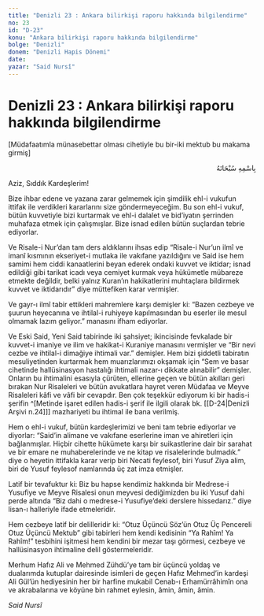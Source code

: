 ```yaml
---
title: "Denizli 23 : Ankara bilirkişi raporu hakkında bilgilendirme"
no: 23
id: "D-23"
konu: "Ankara bilirkişi raporu hakkında bilgilendirme"
bolge: "Denizli"
donem: "Denizli Hapis Dönemi"
date: 
yazar: "Said Nursî"
---
```


# Denizli 23 : Ankara bilirkişi raporu hakkında bilgilendirme

<p class="takdim">[Müdafaatımla münasebettar olması cihetiyle bu bir-iki mektub bu makama girmiş]</p>

<p class="arabic" title="Meal: “Her türlü noksan sıfatlardan yüce olan Allah’ın adıyla.”" dir="rtl" title="">بِاسْمِهِ سُبْحَانَهُ</p>

Aziz, Sıddık Kardeşlerim!

Bize ihbar edene ve yazana zarar gelmemek için şimdilik ehl-i vukufun ittifak ile verdikleri kararlarını size göndermeyeceğim. Bu son ehl-i vukuf, bütün kuvvetiyle bizi kurtarmak ve ehl-i dalalet ve bid’iyatın şerrinden muhafaza etmek için çalışmışlar. Bize isnad edilen bütün suçlardan tebrie ediyorlar.

Ve Risale-i Nur’dan tam ders aldıklarını ihsas edip “Risale-i Nur’un ilmî ve imanî kısmının ekseriyet-i mutlaka ile vakıfane yazıldığını ve Said ise hem samimi hem ciddi kanaatlerini beyan ederek ondaki kuvvet ve iktidar; isnad edildiği gibi tarikat icadı veya cemiyet kurmak veya hükümetle mübareze etmekte değildir, belki yalnız Kuran’ın hakikatlerini muhtaçlara bildirmek kuvvet ve iktidarıdır” diye müttefiken karar vermişler.

Ve gayr-ı ilmî tabir ettikleri mahremlere karşı demişler ki: “Bazen cezbeye ve şuurun heyecanına ve ihtilal-i ruhiyeye kapılmasından bu eserler ile mesul olmamak lazım geliyor.” manasını ifham ediyorlar.

Ve Eski Said, Yeni Said tabirinde iki şahsiyet; ikincisinde fevkalade bir kuvvet-i imaniye ve ilim ve hakikat-i Kuraniye manasını vermişler ve “Bir nevi cezbe ve ihtilal-i dimağiye ihtimali var.” demişler. Hem bizi şiddetli tabiratın mesuliyetinden kurtarmak hem muarızlarımızı okşamak için “Sem ve basar cihetinde hallüsinasyon hastalığı ihtimali nazar-ı dikkate alınabilir” demişler. Onların bu ihtimalini esasıyla çürüten, ellerine geçen ve bütün akılları geri bırakan Nur Risaleleri ve bütün avukatlara hayret veren Müdafaa ve Meyve Risaleleri kâfi ve vâfi bir cevapdır. Ben çok teşekkür ediyorum ki bir hadis-i şerifin ^[Metinde işaret edilen hadis-i şerif ile ilgili olarak bk. [[D-24|Denizli Arşivi n.24]]] mazhariyeti bu ihtimal ile bana verilmiş.

Hem o ehl-i vukuf, bütün kardeşlerimizi ve beni tam tebrie ediyorlar ve diyorlar: “Said’in alimane ve vakıfane eserlerine iman ve ahiretleri için bağlanmışlar. Hiçbir cihette hükümete karşı bir suikastlerine dair bir sarahat ve bir emare ne muhaberelerinde ve ne kitap ve risalelerinde bulmadık.” diye o heyetin ittifakla karar verip biri Necati feylesof, biri Yusuf Ziya alim, biri de Yusuf feylesof namlarında üç zat imza etmişler.

Latif bir tevafuktur ki: Biz bu hapse kendimiz hakkında bir Medrese-i Yusufiye ve Meyve Risalesi onun meyvesi dediğimizden bu iki Yusuf dahi perde altında “Biz dahi o medrese-i Yusufiye’deki derslere hissedarız.” diye lisan-ı halleriyle ifade etmeleridir.

Hem cezbeye latif bir delilleridir ki: “Otuz Üçüncü Söz’ün Otuz Üç Pencereli Otuz Üçüncü Mektub” gibi tabirleri hem kendi kedisinin “Ya Rahîm! Ya Rahîm!” tesbihini işitmesi hem kendini bir mezar taşı görmesi, cezbeye ve hallüsinasyon ihtimaline delil göstermeleridir.

Merhum Hafız Ali ve Mehmed Zühdü’ye tam bir üçüncü yoldaş ve dualarımda kutuplar dairesinde isimleri de geçen Hafız Mehmed’in kardeşi Ali Gül’ün hediyesinin her bir harfine mukabil Cenab-ı Erhamürrâhimîn ona ve akrabalarına ve köyüne bin rahmet eylesin, âmin, âmin, âmin.

*Said Nursî*
